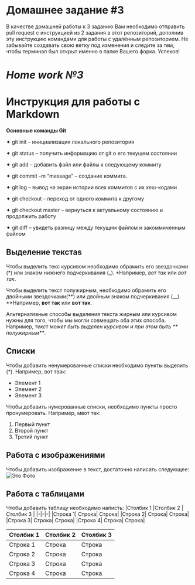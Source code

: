 # Домашнее задание #3

В качестве домашней работы к 3 заданию Вам необходимо отправить pull request с инструкцией из 2 задания в этот репозиторий, дополнив эту инструкцию командами для работы с удалённым репозиторием. Не забывайте создавать свою ветку под изменения и следите за тем, чтобы терминал был открыт именно в папке Вашего форка. Успехов!

# ***Home work №3***

# Инструкция для работы с Markdown

**Основные команды Git**

✦ git init – инициализация локального репозитория

✦ git status – получить информацию от git о его текущем состоянии

✦ git add – добавить файл или файлы к следующему коммиту

✦ git commit -m “message” – создание коммита.

✦ git log – вывод на экран истории всех коммитов с их хеш-кодами

✦ git checkout – переход от одного коммита к другому

✦ git checkout master – вернуться к актуальному состоянию и продолжить работу

✦ git diff – увидеть разницу между текущим файлом и закоммиченным файлом

## Выделение текстаs

Чтобы выделить текс курсивом необходимо обрамить его звездочками (*) или знаком нижнего подчеркивания (_). *Например, *вот так* или _вот так_.

Чтобы выделить текст полужирным, необходимо обрамить его двойными звездочками(**) или двойным знаком подчеркивания (__). **Например, **вот так** или __вот так__.

Альтернативные способы выделения текста жирным или курсивом нужны для того, чтобы мы могли совмещать оба этих способа. Например, _текст может быть выделен курсивом и при этом быть ** полужирным**_.


## Списки

Чтобы добавить ненумерованные списки необходимо пункты выделить (*). Например, вот твак:
* Элемент 1
* Элемент 2
* Элемент 3

Чтобы добавить нумерованные списки, необходимо пункты просто пронумеровать.
Например, мвот так:
1. Первый пункт
2. Второй пункт
3. Третий пункт

    
## Работа с изображениями

Чтобы добавить изображение в текст, достаточно написать следующее:
![Это Фото](1556708032_1.jpg)

## Работа с таблицами
Чтобы добавить таблицу необходимо написть: 
|Столбик 1  |Столбик 2  |Столбик 3  |
|-|-|-|
|Строка 1| Строка| Строка|
|Строка 2| Строка| Строка|
|Строка 3| Строка| Строка|
|Строка 4| Строка| Строка|


|Столбик 1  |Столбик 2  |Столбик 3  |
|-|-|-|
|Строка 1| Строка| Строка|
|Строка 2| Строка| Строка|
|Строка 3| Строка| Строка|
|Строка 4| Строка| Строка|
